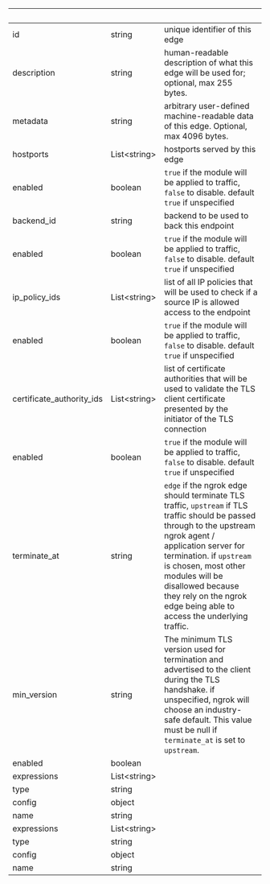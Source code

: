 <!-- Code generated for API Clients. DO NOT EDIT. -->

| &nbsp;                    | &nbsp;             | &nbsp;                                                                                                                                                                                                                                                                                                                      |
| ------------------------- | ------------------ | --------------------------------------------------------------------------------------------------------------------------------------------------------------------------------------------------------------------------------------------------------------------------------------------------------------------------- |
| id                        | string             | unique identifier of this edge                                                                                                                                                                                                                                                                                              |
| description               | string             | human-readable description of what this edge will be used for; optional, max 255 bytes.                                                                                                                                                                                                                                     |
| metadata                  | string             | arbitrary user-defined machine-readable data of this edge. Optional, max 4096 bytes.                                                                                                                                                                                                                                        |
| hostports                 | List&lt;string&gt; | hostports served by this edge                                                                                                                                                                                                                                                                                               |
| enabled                   | boolean            | `true` if the module will be applied to traffic, `false` to disable. default `true` if unspecified                                                                                                                                                                                                                          |
| backend_id                | string             | backend to be used to back this endpoint                                                                                                                                                                                                                                                                                    |
| enabled                   | boolean            | `true` if the module will be applied to traffic, `false` to disable. default `true` if unspecified                                                                                                                                                                                                                          |
| ip_policy_ids             | List&lt;string&gt; | list of all IP policies that will be used to check if a source IP is allowed access to the endpoint                                                                                                                                                                                                                         |
| enabled                   | boolean            | `true` if the module will be applied to traffic, `false` to disable. default `true` if unspecified                                                                                                                                                                                                                          |
| certificate_authority_ids | List&lt;string&gt; | list of certificate authorities that will be used to validate the TLS client certificate presented by the initiator of the TLS connection                                                                                                                                                                                   |
| enabled                   | boolean            | `true` if the module will be applied to traffic, `false` to disable. default `true` if unspecified                                                                                                                                                                                                                          |
| terminate_at              | string             | `edge` if the ngrok edge should terminate TLS traffic, `upstream` if TLS traffic should be passed through to the upstream ngrok agent / application server for termination. if `upstream` is chosen, most other modules will be disallowed because they rely on the ngrok edge being able to access the underlying traffic. |
| min_version               | string             | The minimum TLS version used for termination and advertised to the client during the TLS handshake. if unspecified, ngrok will choose an industry-safe default. This value must be null if `terminate_at` is set to `upstream`.                                                                                             |
| enabled                   | boolean            |                                                                                                                                                                                                                                                                                                                             |
| expressions               | List&lt;string&gt; |                                                                                                                                                                                                                                                                                                                             |
| type                      | string             |                                                                                                                                                                                                                                                                                                                             |
| config                    | object             |                                                                                                                                                                                                                                                                                                                             |
| name                      | string             |                                                                                                                                                                                                                                                                                                                             |
| expressions               | List&lt;string&gt; |                                                                                                                                                                                                                                                                                                                             |
| type                      | string             |                                                                                                                                                                                                                                                                                                                             |
| config                    | object             |                                                                                                                                                                                                                                                                                                                             |
| name                      | string             |                                                                                                                                                                                                                                                                                                                             |
